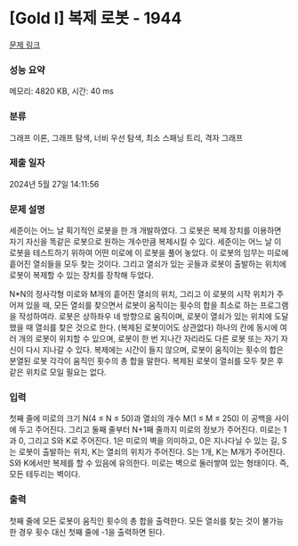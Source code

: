 # [Gold I] 복제 로봇 - 1944 

[문제 링크](https://www.acmicpc.net/problem/1944) 

### 성능 요약

메모리: 4820 KB, 시간: 40 ms

### 분류

그래프 이론, 그래프 탐색, 너비 우선 탐색, 최소 스패닝 트리, 격자 그래프

### 제출 일자

2024년 5월 27일 14:11:56

### 문제 설명

<p>세준이는 어느 날 획기적인 로봇을 한 개 개발하였다. 그 로봇은 복제 장치를 이용하면 자기 자신을 똑같은 로봇으로 원하는 개수만큼 복제시킬 수 있다. 세준이는 어느 날 이 로봇을 테스트하기 위하여 어떤 미로에 이 로봇을 풀어 놓았다. 이 로봇의 임무는 미로에 흩어진 열쇠들을 모두 찾는 것이다. 그리고 열쇠가 있는 곳들과 로봇이 출발하는 위치에 로봇이 복제할 수 있는 장치를 장착해 두었다.</p>

<p>N*N의 정사각형 미로와 M개의 흩어진 열쇠의 위치, 그리고 이 로봇의 시작 위치가 주어져 있을 때, 모든 열쇠를 찾으면서 로봇이 움직이는 횟수의 합을 최소로 하는 프로그램을 작성하여라. 로봇은 상하좌우 네 방향으로 움직이며, 로봇이 열쇠가 있는 위치에 도달했을 때 열쇠를 찾은 것으로 한다. (복제된 로봇이어도 상관없다) 하나의 칸에 동시에 여러 개의 로봇이 위치할 수 있으며, 로봇이 한 번 지나간 자리라도 다른 로봇 또는 자기 자신이 다시 지나갈 수 있다. 복제에는 시간이 들지 않으며, 로봇이 움직이는 횟수의 합은 분열된 로봇 각각이 움직인 횟수의 총 합을 말한다. 복제된 로봇이 열쇠를 모두 찾은 후 같은 위치로 모일 필요는 없다.</p>

### 입력 

 <p>첫째 줄에 미로의 크기 N(4 ≤ N ≤ 50)과 열쇠의 개수 M(1 ≤ M ≤ 250) 이 공백을 사이에 두고 주어진다. 그리고 둘째 줄부터 N+1째 줄까지 미로의 정보가 주어진다. 미로는 1과 0, 그리고 S와 K로 주어진다. 1은 미로의 벽을 의미하고, 0은 지나다닐 수 있는 길, S는 로봇이 출발하는 위치, K는 열쇠의 위치가 주어진다. S는 1개, K는 M개가 주어진다. S와 K에서만 복제를 할 수 있음에 유의한다. 미로는 벽으로 둘러쌓여 있는 형태이다. 즉, 모든 테두리는 벽이다.</p>

### 출력 

 <p>첫째 줄에 모든 로봇이 움직인 횟수의 총 합을 출력한다. 모든 열쇠를 찾는 것이 불가능한 경우 횟수 대신 첫째 줄에 -1을 출력하면 된다.</p>

